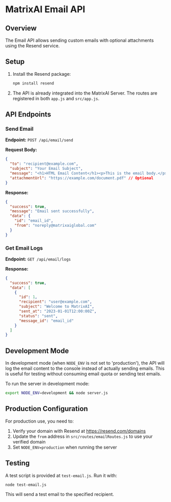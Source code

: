 # MatrixAI Email API

## Overview
The Email API allows sending custom emails with optional attachments using the Resend service.

## Setup

1. Install the Resend package:
   ```bash
   npm install resend
   ```

2. The API is already integrated into the MatrixAI Server. The routes are registered in both `app.js` and `src/app.js`.

## API Endpoints

### Send Email
**Endpoint:** `POST /api/email/send`

**Request Body:**
```json
{
  "to": "recipient@example.com",
  "subject": "Your Email Subject",
  "message": "<h1>HTML Email Content</h1><p>This is the email body.</p>",
  "attachmentUrl": "https://example.com/document.pdf" // Optional
}
```

**Response:**
```json
{
  "success": true,
  "message": "Email sent successfully",
  "data": {
    "id": "email_id",
    "from": "noreply@matrixaiglobal.com"
  }
}
```

### Get Email Logs
**Endpoint:** `GET /api/email/logs`

**Response:**
```json
{
  "success": true,
  "data": [
    {
      "id": 1,
      "recipient": "user@example.com",
      "subject": "Welcome to MatrixAI",
      "sent_at": "2023-01-01T12:00:00Z",
      "status": "sent",
      "message_id": "email_id"
    }
  ]
}
```

## Development Mode

In development mode (when `NODE_ENV` is not set to 'production'), the API will log the email content to the console instead of actually sending emails. This is useful for testing without consuming email quota or sending test emails.

To run the server in development mode:

```bash
export NODE_ENV=development && node server.js
```

## Production Configuration

For production use, you need to:

1. Verify your domain with Resend at https://resend.com/domains
2. Update the `from` address in `src/routes/emailRoutes.js` to use your verified domain
3. Set `NODE_ENV=production` when running the server

## Testing

A test script is provided at `test-email.js`. Run it with:

```bash
node test-email.js
```

This will send a test email to the specified recipient.